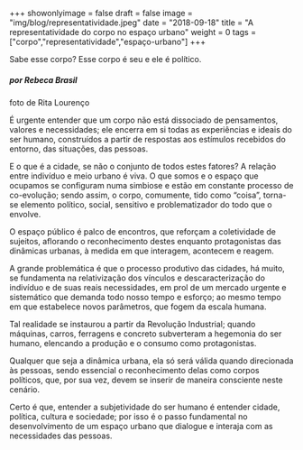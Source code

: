 +++
showonlyimage = false
draft = false
image = "img/blog/representatividade.jpeg"
date = "2018-09-18"
title = "A representatividade do corpo no espaço urbano"
weight = 0
tags = ["corpo","representatividade","espaço-urbano"]
+++


Sabe esse corpo? Esse corpo é seu e ele é político.
<!--more-->

<H5>por Rebeca Brasil</H5>
<H7> foto de Rita Lourenço <H7>

É urgente entender que um corpo não está dissociado de pensamentos, valores e necessidades; ele encerra em si todas as experiências e ideais do ser humano, construídos a partir de respostas aos estímulos recebidos do entorno, das situações, das pessoas.

E o que é a cidade, se não o conjunto de todos estes fatores? A relação entre indivíduo e meio urbano é viva. O que somos e o espaço que ocupamos se configuram numa simbiose e estão em constante processo de co-evolução; sendo assim, o corpo, comumente, tido como “coisa”, torna-se elemento político, social, sensitivo e problematizador do todo que o envolve.

O espaço público é palco de encontros, que reforçam a coletividade de sujeitos, aflorando o reconhecimento destes enquanto protagonistas das dinâmicas urbanas, à medida em que interagem, acontecem e reagem.

A grande problemática é que o processo produtivo das cidades, há muito, se fundamenta na relativização dos vínculos e descaracterização do indivíduo e de suas reais necessidades, em prol de um mercado urgente e sistemático que demanda todo nosso tempo e esforço; ao mesmo tempo em que estabelece novos parâmetros, que fogem da escala humana.

Tal realidade se instaurou a partir da Revolução Industrial; quando máquinas, carros, ferragens e concreto subverteram a hegemonia do ser humano, elencando a produção e o consumo como protagonistas.

Qualquer que seja a dinâmica urbana, ela só será válida quando direcionada às pessoas, sendo essencial o reconhecimento delas como corpos políticos, que, por sua vez, devem se inserir de maneira consciente neste cenário.

Certo é que, entender a subjetividade do ser humano é entender cidade, política, cultura e sociedade; por isso é o passo fundamental no desenvolvimento de um espaço urbano que dialogue e interaja com as necessidades das pessoas.
